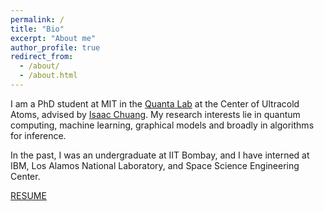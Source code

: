 ```yaml
---
permalink: /
title: "Bio"
excerpt: "About me"
author_profile: true
redirect_from: 
  - /about/
  - /about.html
---
```


I am a PhD student at MIT in the <a href="http://web.mit.edu/~cua/www/quanta/" target="_blank">Quanta Lab</a> at the Center of Ultracold Atoms, advised by <a href="http://feynman.mit.edu/ike/homepage/index.html" target="_blank">Isaac Chuang</a>. My research interests lie in quantum computing, machine learning, graphical models and broadly in algorithms for inference.

In the past, I was an undergraduate at IIT Bombay, and I have interned at IBM, Los Alamos National Laboratory, and Space Science Engineering Center.

[RESUME](https://arkopaldutt.github.io/assets/files/Resume2022_Arkopal_web.pdf)

<!-- ## Publications
(A full list of my publications can be found on <a href="https://scholar.google.com/citations?user=W5RQsVIAAAAJ&hl=en&oi=ao" target="_blank">Google Scholar</a>.)


### Quantum Computing

### Learning Graphical Models from Dynamics -->